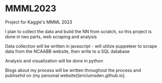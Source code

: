 # MMML2023
Project for Kaggle's MMML 2023

I plan to collect the data and build the NN from scratch, so this project is done in two parts, web scraping and analysis

Data collection will be written in javascript - will utilize puppeteer to scrape data from the NCAABB website, then write to a SQL database

Analysis and visualization will be done in python

Blogs about my process will be written throughout the process and publisehd on (my personal website)[ericlumsden.github.io].